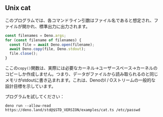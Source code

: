 ## Unix cat

このプログラムでは、各コマンドライン引数はファイル名であると想定され、ファイルが開かれ、標準出力に出力されます。

```ts
const filenames = Deno.args;
for (const filename of filenames) {
  const file = await Deno.open(filename);
  await Deno.copy(file, Deno.stdout);
  file.close();
}
```

ここの`copy()`関数は、実際には必要なカーネル->ユーザースペース->カーネルのコピーしか作成しません。つまり、データがファイルから読み取られるのと同じメモリがstdoutに書き込まれます。これは、DenoのI / Oストリームの一般的な設計目標を示しています。

プログラムを試してください：

```shell
deno run --allow-read https://deno.land/std@$STD_VERSION/examples/cat.ts /etc/passwd
```
